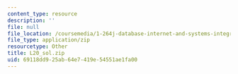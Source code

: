 ```yaml
---
content_type: resource
description: ''
file: null
file_location: /coursemedia/1-264j-database-internet-and-systems-integration-technologies-fall-2013/69118dd925ab64e7419e54551ae1fa00_L20_sol.zip
file_type: application/zip
resourcetype: Other
title: L20_sol.zip
uid: 69118dd9-25ab-64e7-419e-54551ae1fa00
---
```


